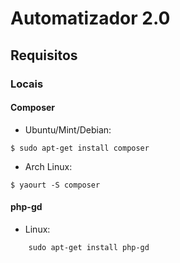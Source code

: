 # Automatizador 2.0


## Requisitos

### Locais

#### Composer

* Ubuntu/Mint/Debian:
```konsole
$ sudo apt-get install composer
```

* Arch Linux:
```konsole
$ yaourt -S composer
```

#### php-gd

* Linux:

```
    sudo apt-get install php-gd
```